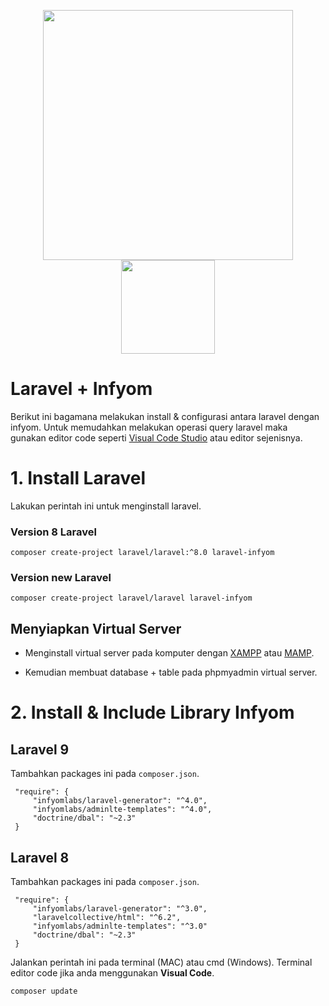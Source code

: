 <p align="center"><a href="https://laravel.com/docs/9.x" target="_blank"><img src="https://raw.githubusercontent.com/laravel/art/master/logo-lockup/5%20SVG/2%20CMYK/1%20Full%20Color/laravel-logolockup-cmyk-red.svg" width="400"></a><a href="https://infyom.com/open-source/laravelgenerator/docs/introduction" target="_blank"><img src="https://assets.infyom.com/open-source/infyom-logo.png" width="150"></a></p>

# Laravel + Infyom

Berikut ini bagamana melakukan install & configurasi antara laravel dengan infyom. Untuk memudahkan melakukan operasi query laravel maka gunakan editor code seperti [Visual Code Studio](https://code.visualstudio.com/) atau editor sejenisnya.

# 1. Install Laravel

Lakukan perintah ini untuk menginstall laravel.

### Version 8 Laravel
```
composer create-project laravel/laravel:^8.0 laravel-infyom
```
### Version new Laravel
```
composer create-project laravel/laravel laravel-infyom
```
## Menyiapkan Virtual Server

- Menginstall virtual server pada komputer dengan [XAMPP](https://www.apachefriends.org/download.html) atau [MAMP](https://www.mamp.info/en/downloads/).

- Kemudian membuat database + table pada phpmyadmin virtual server.

# 2. Install & Include Library Infyom

## Laravel 9
Tambahkan packages ini pada ``composer.json``.

```
 "require": {
     "infyomlabs/laravel-generator": "^4.0",
     "infyomlabs/adminlte-templates": "^4.0",
     "doctrine/dbal": "~2.3"
 } 
 ```
 ## Laravel 8
 Tambahkan packages ini pada ``composer.json``.

```
 "require": {
     "infyomlabs/laravel-generator": "^3.0",
     "laravelcollective/html": "^6.2",
     "infyomlabs/adminlte-templates": "^3.0"
     "doctrine/dbal": "~2.3"
 } 
 ```
 
 Jalankan perintah ini pada terminal (MAC) atau cmd (Windows). Terminal editor code jika anda menggunakan <b>Visual Code</b>.
 ```
 composer update
 ```
 
 
